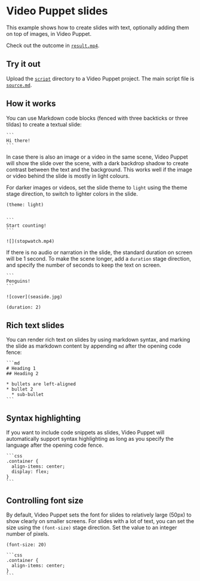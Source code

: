 # Video Puppet slides 

This example shows how to create slides with text, optionally adding them on top of images, in Video Puppet.

Check out the outcome in [`result.mp4`](result.mp4).

## Try it out

Upload the [`script`](script) directory to a Video Puppet project. The main script file is [`source.md`](script/source.md).

## How it works

You can use Markdown code blocks (fenced with three backticks or three tildas) to create a textual slide:

~~~
```
Hi there!
```
~~~

In case there is also an image or a video in the same scene, Video Puppet will show the slide over the scene, with a dark backdrop shadow to create contrast between the text and the background. This works well if the image or video behind the slide is mostly in light colours. 


For darker images or videos,  set the slide theme to `light` using the theme stage direction, to switch to lighter colors in the slide.

~~~
(theme: light)


```
Start counting!
```

![](stopwatch.mp4)

~~~


If there is no audio or narration in the slide, the standard duration on screen will be 1 second. To make the scene longer, add a `duration` stage direction, and specify the number of seconds to keep the text on screen.


~~~
```
Penguins!
```

![cover](seaside.jpg)

(duration: 2)
~~~

## Rich text slides

You can render rich text on slides by using markdown syntax, and marking the slide as markdown content by appending `md` after the opening code fence:

~~~
```md
# Heading 1
## Heading 2

* bullets are left-aligned
* bullet 2
  * sub-bullet
```
~~~

## Syntax highlighting

If you want to include code snippets as slides, Video Puppet will automatically support syntax highlighting as long as you specify the language after the opening code fence.

~~~
```css
.container {
  align-items: center;
  display: flex;
}
```
~~~

## Controlling font size

By default, Video Puppet sets the font for slides to relatively large (50px) to show clearly on smaller screens. For slides with a lot of text, you can set the size using the `(font-size)` stage direction. Set the value to an integer number of pixels.

~~~
(font-size: 20)

```css
.container {
  align-items: center;
}
```
~~~

